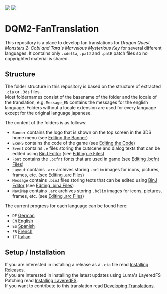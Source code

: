 [![](https://img.shields.io/github/v/release/Ich73/DQM2-FanTranslation?include_prereleases&label=Release)](https://github.com/Ich73/DQM2-FanTranslation/releases/latest)
[![](https://img.shields.io/github/downloads/Ich73/DQM2-FanTranslation/total?label=Downloads)](https://github.com/Ich73/DQM2-FanTranslation/releases)
# DQM2-FanTranslation
This repository is a place to develop fan translations for _Dragon Quest Monsters 2: Cobi and Tara's Marvelous Mysterious Key_ for several different languages. It contains only `.xdelta`, `.patJ` and `.patE` patch files so no copyrighted material is shared.  

## Structure
The folder structure in this repository is based on the structure of extracted `.cia` or `.3ds` files.  
Most foldernames consist of the basename of the folder and the locale of the translation, e.g. `Message_EN` contains the messages for the english language. Folders without a locale extension are used for every language except for the original language japanese.  
  
The content of the folders is as follows:
  * `Banner` contains the logo that is shown on the top screen in the 3DS home menu (see [Editing the Banner](https://github.com/Ich73/DQM2-FanTranslation/wiki/Editing-the-Banner))
  * `ExeFS` contains the code of the game (see [Editing the Code](https://github.com/Ich73/DQM2-FanTranslation/wiki/Editing-the-Code))
  * `Event` contains `.e` files storing the cutscene and dialog texts that can be edited using [BinJ Editor](https://github.com/Ich73/BinJEditor) (see [Editing .e Files](https://github.com/Ich73/DQM2-FanTranslation/wiki/Editing-.e-Files))
  * `Font` contains the `.bcfnt` fonts that are used in game (see [Editing .bcfnt Files](https://github.com/Ich73/DQM2-FanTranslation/wiki/Editing-.bcfnt-Files))
  * `Layout` contains `.arc` archives storing `.bclim` images for icons, pictures, frames, etc. (see [Editing .arc Files](https://github.com/Ich73/DQM2-FanTranslation/wiki/Editing-.arc-Files))
  * `Message` contains `.binJ` files storing texts that can be edited using [BinJ Editor](https://github.com/Ich73/BinJEditor) (see [Editing .binJ Files](https://github.com/Ich73/DQM2-FanTranslation/wiki/Editing-.binJ-Files))
  * `NaviMap` contains `.arc` archives storing `.bclim` images for icons, pictures, frames, etc. (see [Editing .arc Files](https://github.com/Ich73/DQM2-FanTranslation/wiki/Editing-.arc-Files))

The current progress for each language can be found here:
  * `DE` [German](https://github.com/Ich73/DQM2-FanTranslation/wiki/Progress-DE-(German))
  * `EN` [English](https://github.com/Ich73/DQM2-FanTranslation/wiki/Progress-EN-(English))
  * `ES` [Spanish](https://github.com/Ich73/DQM2-FanTranslation/wiki/Progress-ES-(Spanish))
  * `FR` [French](https://github.com/Ich73/DQM2-FanTranslation/wiki/Progress-FR-(French))
  * `IT` [Italian](https://github.com/Ich73/DQM2-FanTranslation/wiki/Progress-IT-(Italian))

## Setup / Installation
If you are interested in installing a release as a `.cia` file read [Installing Releases](https://github.com/Ich73/DQM2-FanTranslation/wiki/Installing-Releases).  
If you are interested in installing the latest updates using Luma's LayeredFS Patching read [Installing LayeredFS](https://github.com/Ich73/DQM2-FanTranslation/wiki/Installing-LayeredFS).  
If you want to contribute to this translation read [Developing Translations](https://github.com/Ich73/DQM2-FanTranslation/wiki/Developing-Translations).
